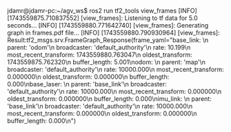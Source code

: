 jdamr@jdamr-pc:~/agv_ws$ ros2 run tf2_tools view_frames
[INFO] [1743559875.710837552] [view_frames]: Listening to tf data for 5.0 seconds...
[INFO] [1743559880.771642740] [view_frames]: Generating graph in frames.pdf file...
[INFO] [1743559880.790930964] [view_frames]: Result:tf2_msgs.srv.FrameGraph_Response(frame_yaml="base_link: \n  parent: 'odom'\n  broadcaster: 'default_authority'\n  rate: 10.199\n  most_recent_transform: 1743559880.763047\n  oldest_transform: 1743559875.762320\n  buffer_length: 5.001\nodom: \n  parent: 'map'\n  broadcaster: 'default_authority'\n  rate: 10000.000\n  most_recent_transform: 0.000000\n  oldest_transform: 0.000000\n  buffer_length: 0.000\nbase_laser: \n  parent: 'base_link'\n  broadcaster: 'default_authority'\n  rate: 10000.000\n  most_recent_transform: 0.000000\n  oldest_transform: 0.000000\n  buffer_length: 0.000\nimu_link: \n  parent: 'base_link'\n  broadcaster: 'default_authority'\n  rate: 10000.000\n  most_recent_transform: 0.000000\n  oldest_transform: 0.000000\n  buffer_length: 0.000\n")

